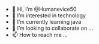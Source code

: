 - 👋 Hi, I’m @Humanevice50
- 👀 I’m interested in technology 
- 🌱 I’m currently learning java 
- 💞️ I’m looking to collaborate on ...
- 📫 How to reach me ...

<!---
Humanevice50/Humanevice50 is a ✨ special ✨ repository because its `README.md` (this file) appears on your GitHub profile.
You can click the Preview link to take a look at your changes.
--->
